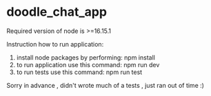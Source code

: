 # doodle_chat_app

Required version of node is >=16.15.1

Instruction how to run application:
1) install node packages by performing: npm install
2) to run application use this command: npm run dev
3) to run tests use this command: npm run test

Sorry in advance , didn't wrote much of a tests , just ran out of time :)